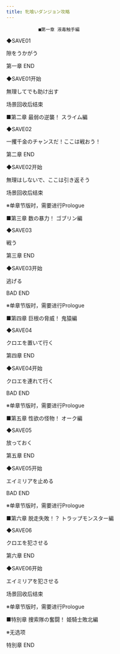 ```yaml
---
title: 牝喰いダンジョン攻略
---
```


                ■第一章 液毒触手編

◆SAVE01

隙をうかがう



第一章 END



◆SAVE01开始

無理してでも助け出す



场景回收后结束



■第二章 最弱の逆襲！ スライム編

◆SAVE02

一攫千金のチャンスだ！ここは戦おう！



第二章 END



◆SAVE02开始

無理はしないで、ここは引き返そう



场景回收后结束

※单章节版时，需要进行Prologue



■第三章 数の暴力！ ゴブリン編

◆SAVE03

戦う



第三章 END



◆SAVE03开始

逃げる



BAD END

※单章节版时，需要进行Prologue



■第四章 巨根の脅威！ 鬼猿編

◆SAVE04

クロエを置いて行く



第四章 END



◆SAVE04开始

クロエを連れて行く



BAD END

※单章节版时，需要进行Prologue



■第五章 性欲の怪物！ オーク編

◆SAVE05

放っておく



第五章 END



◆SAVE05开始

エイミリアを止める



BAD END

※单章节版时，需要进行Prologue



■第六章 脱走失敗！？ トラップモンスター編

◆SAVE06

クロエを犯させる



第六章 END



◆SAVE06开始

エイミリアを犯させる



场景回收后结束

※单章节版时，需要进行Prologue



■特別章 捜索隊の奮闘！ 姫騎士敗北編

※无选项



特別章 END


              

